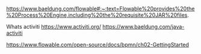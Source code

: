 https://www.baeldung.com/flowable#:~:text=Flowable%20provides%20the%20Process%20Engine,including%20the%20requisite%20JAR%20files.

Whats activiti https://www.activiti.org/   https://www.baeldung.com/java-activiti

https://www.flowable.com/open-source/docs/bpmn/ch02-GettingStarted
